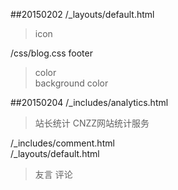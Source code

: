 ##20150202
/_layouts/default.html  
> icon  

/css/blog.css footer 
> color   
> background color

##20150204
/_includes/analytics.html
> 站长统计 CNZZ网站统计服务  

/_includes/comment.html  
/_layouts/default.html
> 友言 评论
